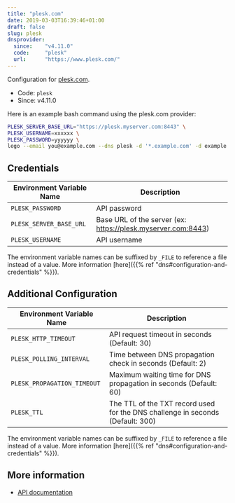 ```yaml
---
title: "plesk.com"
date: 2019-03-03T16:39:46+01:00
draft: false
slug: plesk
dnsprovider:
  since:    "v4.11.0"
  code:     "plesk"
  url:      "https://www.plesk.com/"
---
```


<!-- THIS DOCUMENTATION IS AUTO-GENERATED. PLEASE DO NOT EDIT. -->
<!-- providers/dns/plesk/plesk.toml -->
<!-- THIS DOCUMENTATION IS AUTO-GENERATED. PLEASE DO NOT EDIT. -->


Configuration for [plesk.com](https://www.plesk.com/).


<!--more-->

- Code: `plesk`
- Since: v4.11.0


Here is an example bash command using the plesk.com provider:

```bash
PLESK_SERVER_BASE_URL="https://plesk.myserver.com:8443" \
PLESK_USERNAME=xxxxxx \
PLESK_PASSWORD=yyyyyy \
lego --email you@example.com --dns plesk -d '*.example.com' -d example.com run
```




## Credentials

| Environment Variable Name | Description |
|-----------------------|-------------|
| `PLESK_PASSWORD` | API password |
| `PLESK_SERVER_BASE_URL` | Base URL of the server (ex: https://plesk.myserver.com:8443) |
| `PLESK_USERNAME` | API username |

The environment variable names can be suffixed by `_FILE` to reference a file instead of a value.
More information [here]({{% ref "dns#configuration-and-credentials" %}}).


## Additional Configuration

| Environment Variable Name | Description |
|--------------------------------|-------------|
| `PLESK_HTTP_TIMEOUT` | API request timeout in seconds (Default: 30) |
| `PLESK_POLLING_INTERVAL` | Time between DNS propagation check in seconds (Default: 2) |
| `PLESK_PROPAGATION_TIMEOUT` | Maximum waiting time for DNS propagation in seconds (Default: 60) |
| `PLESK_TTL` | The TTL of the TXT record used for the DNS challenge in seconds (Default: 300) |

The environment variable names can be suffixed by `_FILE` to reference a file instead of a value.
More information [here]({{% ref "dns#configuration-and-credentials" %}}).




## More information

- [API documentation](https://docs.plesk.com/en-US/obsidian/api-rpc/about-xml-api/reference.28784/)

<!-- THIS DOCUMENTATION IS AUTO-GENERATED. PLEASE DO NOT EDIT. -->
<!-- providers/dns/plesk/plesk.toml -->
<!-- THIS DOCUMENTATION IS AUTO-GENERATED. PLEASE DO NOT EDIT. -->
